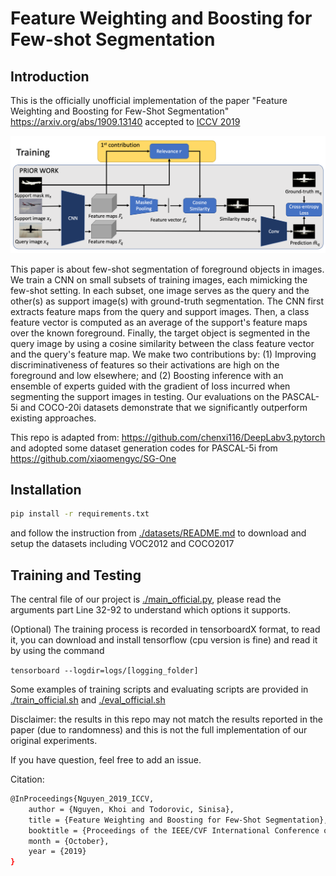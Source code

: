 # Feature Weighting and Boosting for Few-shot Segmentation

## Introduction
This is the officially unofficial implementation of the paper "Feature Weighting and Boosting for Few-Shot Segmentation" https://arxiv.org/abs/1909.13140 accepted to [ ICCV 2019](https://openaccess.thecvf.com/content_ICCV_2019/papers/Nguyen_Feature_Weighting_and_Boosting_for_Few-Shot_Segmentation_ICCV_2019_paper.pdf)


![](./images/architecture.png "Logo Title Text 1")

This paper is about few-shot segmentation of foreground objects in images. We train a CNN on small subsets of training images, each mimicking the few-shot setting. In each subset, one image serves as the query and the other(s) as support image(s) with ground-truth segmentation. The CNN first extracts feature maps from the query and support images. Then, a class feature vector is computed as an average of the support's feature maps over the known foreground. Finally, the target object is segmented in the query image by using a cosine similarity between the class feature vector and the query's feature map. We make two contributions by: (1) Improving discriminativeness of features so their activations are high on the foreground and low elsewhere; and (2) Boosting inference with an ensemble of experts guided with the gradient of loss incurred when segmenting the support images in testing. Our evaluations on the PASCAL-5i and COCO-20i datasets demonstrate that we significantly outperform existing approaches.

This repo is adapted from: https://github.com/chenxi116/DeepLabv3.pytorch 
and adopted some dataset generation codes for PASCAL-5i from https://github.com/xiaomengyc/SG-One


## Installation
```bash
pip install -r requirements.txt
```

and follow the instruction from [./datasets/README.md](./datasets/README.md) to download and setup the datasets including VOC2012 and COCO2017


## Training and Testing

The central file of our project is [./main_official.py](./main_official.py), please read the arguments part Line 32-92 to understand which options it supports.


(Optional) The training process is recorded in tensorboardX format, to read it, you can download and install tensorflow (cpu version is fine) and read it by using the command

```tensorboard --logdir=logs/[logging_folder]```

Some examples of training scripts and evaluating scripts are provided in [./train_official.sh](./train_official.sh) and [./eval_official.sh](./eval_official.sh)


Disclaimer: the results in this repo may not match the results reported in the paper (due to randomness) and this is not the full implementation of our original experiments.


If you have question, feel free to add an issue.

Citation:

```bash
@InProceedings{Nguyen_2019_ICCV,
    author = {Nguyen, Khoi and Todorovic, Sinisa},
    title = {Feature Weighting and Boosting for Few-Shot Segmentation},
    booktitle = {Proceedings of the IEEE/CVF International Conference on Computer Vision (ICCV)},
    month = {October},
    year = {2019}
}
```


